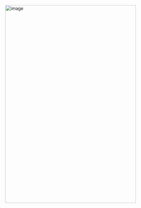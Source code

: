 <img width="421" height="638" alt="image" src="https://github.com/user-attachments/assets/8cee3055-4464-49b8-b326-2b233f4aa637" />
